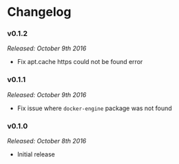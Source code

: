 # Changelog

### v0.1.2

*Released: October 9th 2016*

- Fix apt.cache https could not be found error

### v0.1.1

*Released: October 9th 2016*

- Fix issue where `docker-engine` package was not found

### v0.1.0

*Released: October 8th 2016*

- Initial release
